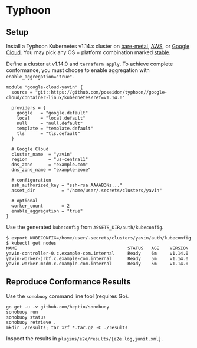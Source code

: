 # Typhoon

## Setup

Install a Typhoon Kubernetes v1.14.x cluster on [bare-metal](https://typhoon.psdn.io/cl/bare-metal/), [AWS](https://typhoon.psdn.io/cl/aws/), or [Google Cloud](https://typhoon.psdn.io/cl/google-cloud/). You may pick any OS + platform combination marked [stable](https://github.com/poseidon/typhoon#modules).

Define a cluster at v1.14.0 and `terraform apply`. To achieve complete conformance, you must choose to enable aggregation with `enable_aggregation="true"`.

```
module "google-cloud-yavin" {
  source = "git::https://github.com/poseidon/typhoon//google-cloud/container-linux/kubernetes?ref=v1.14.0"

  providers = {
    google   = "google.default"
    local    = "local.default"
    null     = "null.default"
    template = "template.default"
    tls      = "tls.default"
  }

  # Google Cloud
  cluster_name  = "yavin"
  region        = "us-central1"
  dns_zone      = "example.com"
  dns_zone_name = "example-zone"

  # configuration
  ssh_authorized_key = "ssh-rsa AAAAB3Nz..."
  asset_dir          = "/home/user/.secrets/clusters/yavin"

  # optional
  worker_count       = 2
  enable_aggregation = "true"
}
```

Use the generated `kubeconfig` from `ASSETS_DIR/auth/kubeconfig`.

```
$ export KUBECONFIG=/home/user/.secrets/clusters/yavin/auth/kubeconfig
$ kubectl get nodes
NAME                                          STATUS   AGE    VERSION
yavin-controller-0.c.example-com.internal     Ready    6m     v1.14.0
yavin-worker-jrbf.c.example-com.internal      Ready    5m     v1.14.0
yavin-worker-mzdm.c.example-com.internal      Ready    5m     v1.14.0
```

## Reproduce Conformance Results

Use the `sonobuoy` command line tool (requires Go).

```
go get -u -v github.com/heptio/sonobuoy
sonobuoy run
sonobuoy status
sonobuoy retrieve .
mkdir ./results; tar xzf *.tar.gz -C ./results
```

Inspect the results in `plugins/e2e/results/{e2e.log,junit.xml}`.
